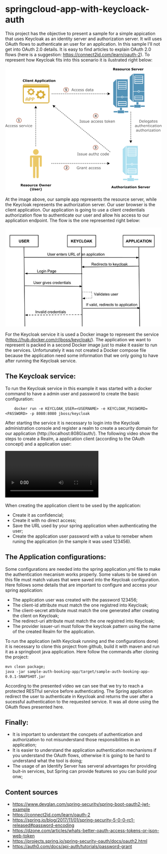 # springcloud-app-with-keycloack-auth

This project has the objective to present a sample for a simple appication that uses Keycloak as an identity server and authorization server. It will uses OAuth flows to authenticate an user for an application. In this sample I'll not get into OAuth 2.0 details. It is easy to find articles to explain OAuth 2.0 flows (here is a suggestion: https://connect2id.com/learn/oauth-2). To represent how Keycloak fits into this scenario it is ilustrated right below:

![OAuth](oauth-general-flow.png)

At the image above, our sample app represents the resource server, while the Keycloak represents the authorization server. Our user browser is the client application. Our application is going to use a client credentials authorization flow to authenticate our user and allow his access to our application endpoint. The flow is the one represented right below:

![Keycloak-Flow](keycloak-flow.jpg)

For the Keycloak service it is used a Docker image to represent the service (https://hub.docker.com/r/jboss/keycloak/). The application we want to represent is packed in a second Docker image just to make it easier to run the services. Unfortunately it was not created a Docker compose file because the application need some information that we only going to have after running the Keycloak service.

## The Keycloak service:

To run the Keycloak service in this example it was started with a docker command to have a admin user and password to create the basic configuration:

```CONSOLE
    docker run -e KEYCLOAK_USER=<USERNAME> -e KEYCLOAK_PASSWORD=<PASSWORD> -p 8080:8080 jboss/keycloak
```

After starting the service it is necessary to login into the Keycloak administration console and register a realm to create a security domain for our application (http://localhost:8080/auth/). The following video show the steps to create a Realm, a application client (according to the OAuth concept) and a application user:

![Keycloak Configuration](keycloak-springcloud.mp4)

When creating the application client to be used by the application:

- Create it as confidencial;
- Create it with no direct access;
- Save the URL used by your spring application when authenticating the user;
- Create the application user password with a value to remeber whem runing the application (in the sample it was used 123456).

## The Application configurations:

Some configurations are needed into the spring application.yml file to make the authentication mecanism works properly. Some values to be saved on this file must match values that were saved into the Keycloak configuration. Here follows some details that are important to configure and access your spring application:

- The application user was created with the password 123456;
- The client-id attribute must match the one registred into Keycloak;
- The client-secret attribute must match the one generated after creating the client on Keycloak;
- The redirect-uri attribute must match the one registred into Keycloak;
- The provider issuer-uri must follow the keycloak pattern using the name of the created Realm for the application.

To run the application (with Keycloak running and the configurations done) it is necessary to clone this project from github, build it with maven and run it as a springboot java application. Here follow the commands after cloning the project:

```CONSOLE
mvn clean package;
java -jar sample-auth-booking-app/target/sample-auth-booking-app-0.0.1-SNAPSHOT.jar
```

According to the presented video we can see that we try to reach a protected RESTful service before authenticating. The Spring application redirect the user to authenticate in Keycloak and returns the user after a sucessful authentication to the requested service. It was all done using the OAuth flows presented here.

## Finally:

- It is important to understant the concpets of authentication and authorization to not misunderstand those responsibilities in an application;
- It is easier to understand the application authentication mechanisms if you understand the OAuth flows, otherwise it is going to be hard to understand what the tool is doing;
- The usage of an Identify Server has serveral advantages for providing buit-in services, but Spring can provide features so you can build your onw;

## Content sources

 - https://www.devglan.com/spring-security/spring-boot-oauth2-jwt-example
 - https://connect2id.com/learn/oauth-2
 - https://spring.io/blog/2017/11/01/spring-security-5-0-0-rc1-released#password-encoding
 - https://dzone.com/articles/whats-better-oauth-access-tokens-or-json-web-token
 - https://projects.spring.io/spring-security-oauth/docs/oauth2.html
 - https://auth0.com/docs/api-auth/tutorials/password-grant
